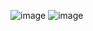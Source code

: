 ![image](https://github.com/shivanshNemaHotwax/training_assignment/assets/157474517/85cfe3b2-bccf-4abb-9d30-f21647f85bb3)
![image](https://github.com/shivanshNemaHotwax/training_assignment/assets/157474517/304389ca-7caf-4a81-b001-87f8689fcffe)
